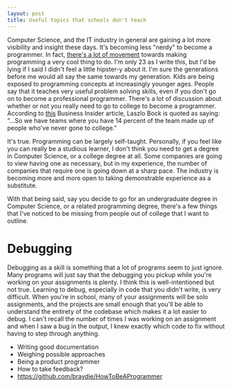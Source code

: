 ```yaml
---
layout: post
title: Useful topics that schools don't teach
---
```

Computer Science, and the IT industry in general are gaining a lot more visibility and insight these days. It's becoming less "nerdy" to become a programmer. In fact, [there's a lot of movement](https://www.youtube.com/watch?v=dU1xS07N-FA) towards making programming a very cool thing to do. I'm only 23 as I write this, but I'd be lying if I said I didn't feel a little hipster-y about it. I'm sure the generations before me would all say the same towards my generation. Kids are being exposed to programming concepts at increasingly younger ages. People say that it teaches very useful problem solving skills, even if you don't go on to become a professional programmer. There's a lot of discussion about whether or not you really need to go to college to become a programmer. According to [this](http://www.businessinsider.com/google-hiring-non-graduates-2013-6) Business Insider article, Laszlo Bock is quoted as saying: "...So we have teams where you have 14 percent of the team made up of people who've never gone to college."

It's true. Programming can be largely self-taught. Personally, if you feel like you can really be a studious learner, I don't think you need to get a degree in Computer Science, or a college degree at all. Some companies are going to view having one as necessary, but in my experience, the number of companies that require one is going down at a sharp pace. The industry is becoming more and more open to taking demonstrable experience as a substitute.

With that being said, say you decide to go for an undergraduate degree in Computer Science, or a related programming degree, there's a few things that I've noticed to be missing from people out of college that I want to outline.

# Debugging
Debugging as a skill is something that a lot of programs seem to just ignore. Many programs will just say that the debugging you pickup while you're working on your assignments is plenty. I think this is well-intentioned but not true. Learning to debug, especially in code that you didn't write, is very difficult. When you're in school, many of your assignments will be solo assignments, and the projects are small enough that you'll be able to understand the entirety of the codebase which makes it a lot easier to debug. I can't recall the number of times I was working on an assignment and when I saw a bug in the output, I knew exactly which code to fix without having to step through anything.



- Writing good documentation
- Weighing possible approaches
- Being a product programmer
- How to take feedback?
- https://github.com/braydie/HowToBeAProgrammer
